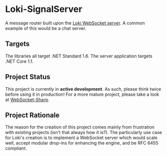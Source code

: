 # Loki-SignalServer
A message router built upon the [Loki WebSocket server](https://github.com/systemidx/Loki). A common example of this would be a chat server.

## Targets
The libraries all target .NET Standard 1.6. The server application targets .NET Core 1.1.

## Project Status
This project is currently in **active development**. As such, please think twice before using it in production! For a more mature project, please take a look at [WebSocket-Sharp](https://github.com/sta/websocket-sharp).

## Project Rationale
The reason for the creation of this project comes mainly from frustration with existing projects (isn't that always how it is?). The particularly use case for Loki's creation is to implement a WebSocket server which would scale well, accept modular drop-ins for enhancing the engine, and be RFC 6455 compliant.
